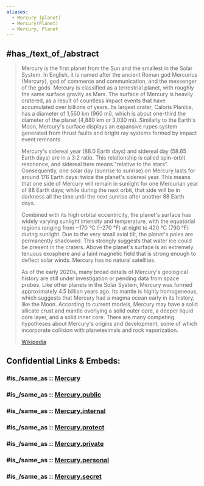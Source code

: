 ```yaml
---
aliases:
  - Mercury (planet)
  - Mercury(Planet)
  - Mercury, Planet
---
```



## #has_/text_of_/abstract 

> Mercury is the first planet from the Sun and the smallest in the Solar System. In English, it is named after the ancient Roman god Mercurius (Mercury), god of commerce and communication, and the messenger of the gods. Mercury is classified as a terrestrial planet, with roughly the same surface gravity as Mars. The surface of Mercury is heavily cratered, as a result of countless impact events that have accumulated over billions of years. Its largest crater, Caloris Planitia, has a diameter of 1,550 km (960 mi), which is about one-third the diameter of the planet (4,880 km or 3,030 mi). Similarly to the Earth's Moon, Mercury's surface displays an expansive rupes system generated from thrust faults and bright ray systems formed by impact event remnants.
>
> Mercury's sidereal year (88.0 Earth days) and sidereal day (58.65 Earth days) are in a 3:2 ratio. This relationship is called spin–orbit resonance, and sidereal here means "relative to the stars". Consequently, one solar day (sunrise to sunrise) on Mercury lasts for around 176 Earth days: twice the planet's sidereal year. This means that one side of Mercury will remain in sunlight for one Mercurian year of 88 Earth days; while during the next orbit, that side will be in darkness all the time until the next sunrise after another 88 Earth days.
>
> Combined with its high orbital eccentricity, the planet's surface has widely varying sunlight intensity and temperature, with the equatorial regions ranging from −170 °C (−270 °F) at night to 420 °C (790 °F) during sunlight. Due to the very small axial tilt, the planet's poles are permanently shadowed. This strongly suggests that water ice could be present in the craters. Above the planet's surface is an extremely tenuous exosphere and a faint magnetic field that is strong enough to deflect solar winds. Mercury has no natural satellites.
>
> As of the early 2020s, many broad details of Mercury's geological history are still under investigation or pending data from space probes. Like other planets in the Solar System, Mercury was formed approximately 4.5 billion years ago. Its mantle is highly homogeneous, which suggests that Mercury had a magma ocean early in its history, like the Moon. According to current models, Mercury may have a solid silicate crust and mantle overlying a solid outer core, a deeper liquid core layer, and a solid inner core. There are many competing hypotheses about Mercury's origins and development, some of which incorporate collision with planetesimals and rock vaporization.
>
> [Wikipedia](https://en.wikipedia.org/wiki/Mercury%20(planet))


## Confidential Links & Embeds: 

### #is_/same_as :: [Mercury](/_Standards/Astronomy/Solar_System/Mercury.md) 

### #is_/same_as :: [Mercury.public](/_public/Astronomy/Solar_System/Mercury.public.md) 

### #is_/same_as :: [Mercury.internal](/_internal/Astronomy/Solar_System/Mercury.internal.md) 

### #is_/same_as :: [Mercury.protect](/_protect/Astronomy/Solar_System/Mercury.protect.md) 

### #is_/same_as :: [Mercury.private](/_private/Astronomy/Solar_System/Mercury.private.md) 

### #is_/same_as :: [Mercury.personal](/_personal/Astronomy/Solar_System/Mercury.personal.md) 

### #is_/same_as :: [Mercury.secret](/_secret/Astronomy/Solar_System/Mercury.secret.md)


